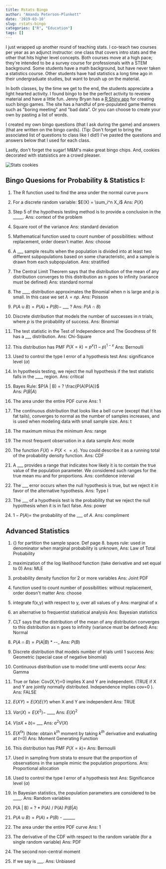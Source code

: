 ```yaml
---
title: Rstats Bingo
author: "Amanda Peterson-Plunkett"
date: '2019-03-10'
slug: rstats-bingo
categories: ["R", "Education"]
tags: []
---
```


I just wrapped up another round of teaching stats. I co-teach two courses per year as an adjunct instructor: one class that covers intro stats and the other that hits higher level concepts. Both courses move at a high pace; they're intended to be a survey course for professionals with a STEM background. Some students have a math background, but have never taken a statistics course. Other students have had statistics a long time ago in their undergraduate studies, but want to brush up on the material. 

In both classes, by the time we get to the end, the students appreciate a light hearted activity. I found bingo to be the perfect activity to reveiew material and have a little fun. Jenny Bryan has a [R Shiny app](https://daattali.com/shiny/bingo/) for creating such bingo games. The site has a handful of pre-populated game themes such as "boring meeting" and "bad data". Or you can choose to create your own by pasting a list of words. 

I created my own bingo questions (that I ask during the game) and answers (that are written on the bingo cards). (Tip: Don't forget to bring the associated list of questions to class like I did!) I've pasted the questions and answers below that I used for each class. 

Lastly, don't forget the sugar! M&M's make great bingo chips. And, cookies decorated with statsistics are a crowd pleaser.

![Stats cookies](/post/2019-03-09-rstats-bingo_files/20190309_094937.jpg)


## Bingo Quesions for Probability & Statistics I:

1. The R function used to find the area under the normal curve
`pnorm`

2. For a discrete random variable: $E(X) = \sum_i^n X_i$
Ans: $P(X)$

3. Step 5 of the hypothesis testing method is to provide a conclusion in the _____.
Ans: context of the problem

4. Square root of the variance
Ans: standard deviation

5. Mathematical function used to count number of possibilities: without replacement, order doesn't matter.
Ans: choose

6. A ___ sample results when the population is divided into at least two different subpopulations based on some characteristic, and a sample is drawn from each subpopulation.
Ans: stratified

7. The Central Limit Theorem says that the distribution of the mean of any distribution converges to this distribution as n goes to infinity (variance must be defined)
Ans: standard normal

8. The ____ distribution approximates the Binomial when $n$ is large and $p$ is small. In this case we set $\lambda=np$.
Ans: Poisson

9. $P(A \cup B) = P(A) + P(B) -$ ___ ?
Ans: $P(A \cap B)$

10. Discrete distribution that models the number of successes in $n$ trials, where $p$ is the probability of success.
Ans: Binomial

11. The test statistic in the Test of Independence and The Goodness of fit has a ___ distribution.
Ans: Chi-Square

12. This distribution has PMF $P(X=k) = p^x(1-p)^{1-x}$ 
Ans: Bernoulli


13. Used to control the type I error of a hypothesis test
Ans: significance level ($\alpha$)

14. In hypothesis testing, we reject the null hypothesis if the test statistic falls in the ____ region.
Ans: critical

15. Bayes Rule: $P(A | B) = ? \frac{P(A)P(A)}$   
Ans: $P(B | A)$ 

16. The area under the entire PDF curve
Ans: 1

17. The continuous distribution that looks like a bell curve (except that it has fat tails), converges to normal as the number of samples increases, and is used when modeling data with small sample size.
Ans: t

18. The maximum minus the minimum 
Ans: range

19. The most frequent observation in a data sample
Ans: mode

20. The function $F(X) = P(X <= x)$. You could describe it as a running total of the probability density function.
Ans: CDF 

21. A ___ provides a range that indicates how likely it is to contain the true value of the population parameter. We considered such ranges for the true mean mu and for proportions. 
Ans: confidence interval

22. The ___ error occurs when the null hypothesis is true, but we reject it in favor of the alternative hypothesis. 
Ans: Type I

23. The ___ of a hypothesis test is the probability that we reject the null hypothesis when it is in fact false.
Ans: power

24. $1 - P(A) =$ the probability of the ___ of $A$.
Ans: compliment


## Advanced Statistics

1. {} for  partition the sample space. Def page 8. bayes rule: used in denominator when marginal probability is unknown, 
Ans: Law of Total Probability

2. maximization of the  log likelihood function (take derivative and set equal to 0)
Ans: MLE

3. probability density function for 2 or more variables
Ans: Joint PDF

4. function used to count number of possibilities: without replacement, order doesn't matter
Ans: choose

5. integrate f(x,y) with respect to y, over all values of y 
Ans: marginal of x

6. an alternative to frequentist statistical analysis
Ans: Bayesian statistics

7. CLT says that the distribution of the mean of any distribution converges to this distribution as n goes to infinity (variance must be defined)
Ans: Normal

8. $P(A \cap B) = P(A | B)$ * --_
Ans: $P(B)$

9. Discrete distribution that models number of trials until 1 success
Ans: Geometric (special case of negative binomial)

10. Continuous distribution use to model time until  events occur
Ans: Gamma

11. True or false: Cov(X,Y)=0 implies X and Y are independent. (TRUE if X and Y are jointly normally distributed. Independence implies cov=0 ).
Ans: FALSE 

12. $E(XY) = E(X)E(Y)$ when X and Y are independent
Ans: TRUE

13. $Var(X) = E(X^2) -$ ____
Ans: $E(X)^2$

14. $V(aX+b) =$ ___
Ans: $a^2V(X)$

15. $E(X^{tx})$ (Note: obtain $k^{th}$ moment by taking $k^{th}$ derivative and evaluating at $t$=0)
Ans: Moment Generating Function 

16. This distribution has PMF $P(X=k) =$ 
Ans: Bernoulli

17. Used in sampling from strata to ensure that the proportion of observations in the sample mimic the population proportions.
Ans: Proportional allocation

18. Used to control the type I error of a hypothesis test
Ans: Significance level ($\alpha$)

19. In Bayesian statistics, the population parameters are considered to be ____.
Ans: Random variables

20. P(A | B) = ? * P(A) / P(A)
$P(B | A)$ 

21.  $P(A \cup B) = P(A) + P(B)$ - ______


22. The area under the entire PDF curve
Ans: 1

23. The derivative of the CDF with respect to the random variable (for a single random variable)
Ans: PDF

24. The second non-central moment


25. If  we say  is ___.
Ans: Unbiased





